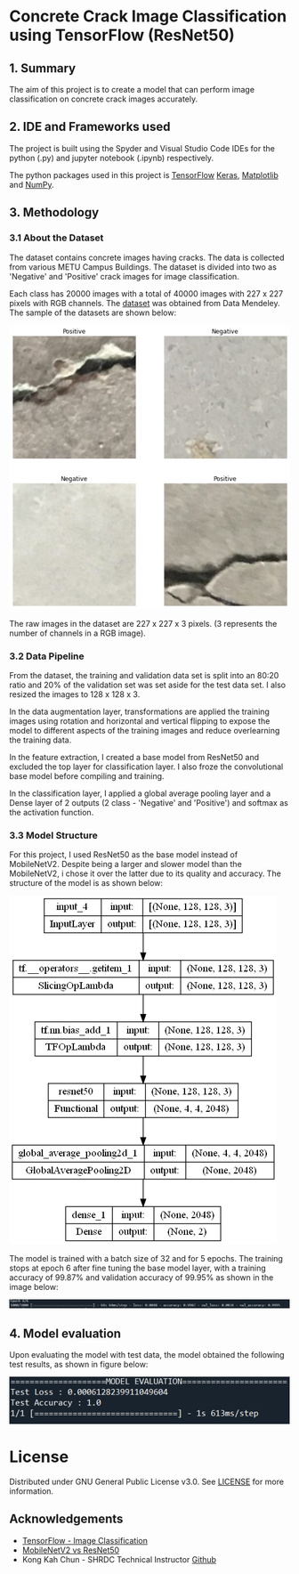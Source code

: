 # Concrete Crack Image Classification using TensorFlow (ResNet50)

## 1. Summary
The aim of this project is to create a model that can perform image classification on concrete crack images accurately.

## 2. IDE and Frameworks used
The project is built using the Spyder and Visual Studio Code IDEs for the python (.py) and jupyter notebook (.ipynb) respectively.

The python packages used in this project is [TensorFlow](tensorflow.org) [Keras](https://keras.io/about/), [Matplotlib](https://matplotlib.org/) and [NumPy](https://numpy.org/).

## 3. Methodology

### 3.1 About the Dataset

The dataset contains concrete images having cracks. The data is collected from various METU Campus Buildings.
The dataset is divided into two as 'Negative' and 'Positive' crack images for image classification. 

Each class has 20000 images with a total of 40000 images with 227 x 227 pixels with RGB channels. The [dataset](https://data.mendeley.com/datasets/5y9wdsg2zt/2) was obtained from Data Mendeley. The sample of the datasets are shown below:

![Data examples](public/example_data.png)

The raw images in the dataset are 227 x 227 x 3 pixels. (3 represents the number of channels in a RGB image). 

### 3.2 Data Pipeline
From the dataset, the training and validation data set is split into an 80:20 ratio and 20% of the validation set was set aside for the test data set. I also resized the images to 128 x 128 x 3.

In the data augmentation layer, transformations are applied the training images using rotation and horizontal and vertical flipping to expose the model to different aspects of the training images and reduce overlearning the training data.

In the feature extraction, I created a base model from ResNet50 and excluded the top layer for classification layer. I also froze the convolutional base model before compiling and training.

In the classification layer, I applied a global average pooling layer and a Dense layer of 2 outputs (2 class - 'Negative' and 'Positive') and softmax as the activation function.

### 3.3 Model Structure
For this project, I used ResNet50 as the base model instead of MobileNetV2. Despite being a larger and slower model than the MobileNetV2, i chose it over the latter due to its quality and accuracy. The structure of the model is as shown below:

![Model structure](public/model_plot.png)

The model is trained with a batch size of 32 and for 5 epochs. The training stops at epoch 6 after fine tuning the base model layer, with a training accuracy of 99.87% and validation accuracy of 99.95% as shown in the image below:

![Model training](public/train_model.png)

## 4. Model evaluation
Upon evaluating the model with test data, the model obtained the following test results, as shown in figure below:

![Test Results](public/test_results.png)

# License
Distributed under GNU General Public License v3.0. See [LICENSE](LICENSE) for more information.

## Acknowledgements
-  [TensorFlow - Image Classification](https://www.tensorflow.org/tutorials/images/classification)
-  [MobileNetV2 vs ResNet50](https://analyticsindiamag.com/mobilenet-vs-resnet50-two-cnn-transfer-learning-light-frameworks/#:~:text=As%20we%20can%20see%20in,accuracy%2065%25%20in%20100%20epochs.)
-  Kong Kah Chun - SHRDC Technical Instructor [Github](https://github.com/ch4mploo/)